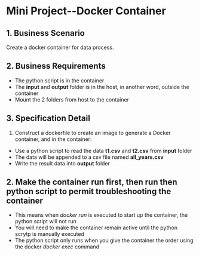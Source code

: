 # Mini Project--Docker Container
## 1. Business Scenario
Create a docker container for data process.

## 2. Business Requirements
- The python script is in the container
- The **input** and **output** folder is in the host, in another word, outside the container
- Mount the 2 folders from host to the container

## 3. Specification Detail
1. Construct a dockerfile to create an image to generate a Docker container, and in the container:
- Use a python script to read the data **t1.csv** and **t2.csv** from **input** folder
- The data will be appended to a csv file named **all_years.csv**
- Write the result data into **output** folder

## 2. Make the container run first, then run then python script to permit troubleshooting the container
- This means when _docker run_ is executed to start up the container, the python script will not run
- You will need to make the container remain active until the python scrytp is manually executed
- The python script only runs when you give the container the order using the docker _docker exec_ command
